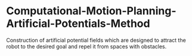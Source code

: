 # Computational-Motion-Planning-Artificial-Potentials-Method
Construction of artificial potential fields which are designed to attract the robot to the desired goal and repel it from spaces with obstacles.

